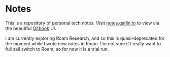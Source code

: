 # Notes

This is a repository of personal tech notes. Visit [notes.gatlin.io](https://notes.gatlin.io) to view via the beautiful [Gitbook](https://www.gitbook.com/) UI.

I am currently exploring Roam Research, and so this is quasi-deprecated for the moment while I write new notes in Roam. I'm not sure if I really want to full sail switch to Roam, so for now it is a trial run.
